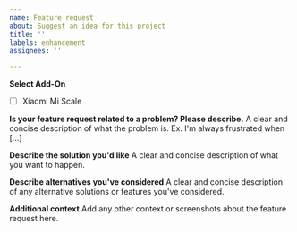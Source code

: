 ```yaml
---
name: Feature request
about: Suggest an idea for this project
title: ''
labels: enhancement
assignees: ''

---
```


**Select Add-On**
- [ ] Xiaomi Mi Scale

**Is your feature request related to a problem? Please describe.**
A clear and concise description of what the problem is. Ex. I'm always frustrated when [...]

**Describe the solution you'd like**
A clear and concise description of what you want to happen.

**Describe alternatives you've considered**
A clear and concise description of any alternative solutions or features you've considered.

**Additional context**
Add any other context or screenshots about the feature request here.

